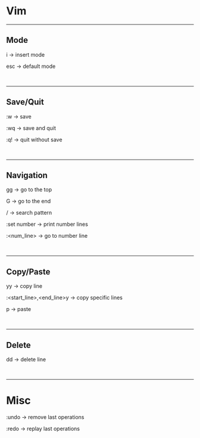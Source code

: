 # Vim
 
---

## Mode 

i -> insert mode

esc -> default mode

<br> 

---

## Save/Quit

:w -> save

:wq -> save and quit

:q! -> quit without save

<br>

---

## Navigation

gg -> go to the top

G -> go to the end

/ -> search pattern

:set number -> print number lines

:<num_line> -> go to number line

<br>

---

## Copy/Paste

yy -> copy line

:<start_line>,<end_line>y -> copy specific lines

p -> paste

<br>

---

## Delete

dd -> delete line

<br>

---

# Misc

:undo -> remove last operations

:redo -> replay last operations
